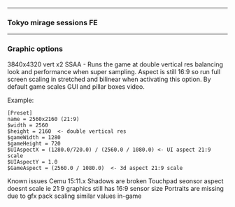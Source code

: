 ------
### Tokyo mirage sessions FE #  
------
### Graphic options 

3840x4320 vert x2 SSAA - Runs the game at double vertical res balancing look and performance when super sampling. Aspect is still 16:9 so run full screen scaling in stretched and bilinear when activating this option. 
By default game scales GUI and pillar boxes video. 


Example:
```
[Preset]
name = 2560x2160 (21:9)  
$width = 2560
$height = 2160  <- double vertical res
$gameWidth = 1280
$gameHeight = 720
$UIAspectX = (1280.0/720.0) / (2560.0 / 1080.0) <- UI aspect 21:9 scale
$UIAspectY = 1.0
$GameAspect = (2560.0 / 1080.0)  <- 3d aspect 21:9 scale
```


Known issues Cemu 15:11.x
Shadows are broken
Touchpad seonsor aspect doesnt scale ie 21:9 graphics still has 16:9 sensor size 
Portraits are missing due to gfx pack scaling similar values in-game 

